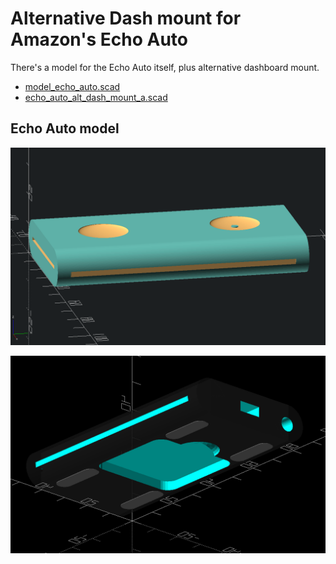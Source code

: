 Alternative Dash mount for Amazon's Echo Auto
=============================================

There's a model for the Echo Auto itself, plus alternative dashboard mount.

-	[model_echo_auto.scad](model_echo_auto.scad)
-	[echo_auto_alt_dash_mount_a.scad](echo_auto_alt_dash_mount_a.scad)

Echo Auto model
---------------

![top side](model_echo_auto.png)

![under side](model_echo_auto__underside.png)
